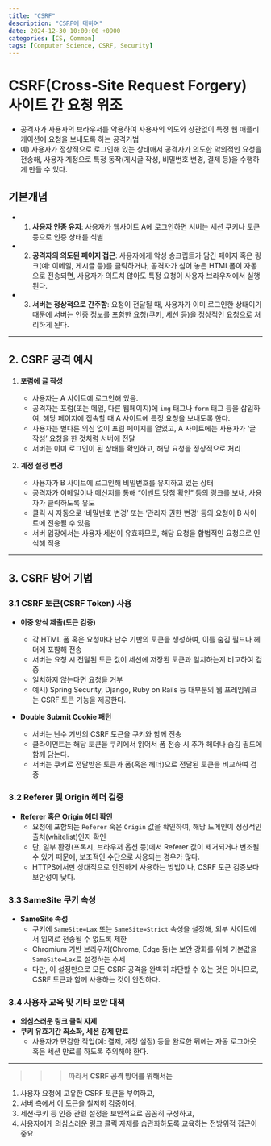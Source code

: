 ```yaml
---
title: "CSRF"
description: "CSRF에 대하여"
date: 2024-12-30 10:00:00 +0900
categories: [CS, Common]
tags: [Computer Science, CSRF, Security]
---
```


# CSRF(Cross-Site Request Forgery) 사이트 간 요청 위조
- 공격자가 사용자의 브라우저를 악용하여 사용자의 의도와 상관없이 특정 웹 애플리케이션에 요청을 보내도록 하는 공격기법
- 예) 사용자가 정상적으로 로그인해 있는 상태애서 공격자가 의도한 악의적인 요청을 전송해, 사용자 계정으로 특정 동작(게시글 작성, 비밀번호 변경, 결제 등)을 수행하게 만들 수 있다.

## 기본개념
- 1. **사용자 인증 유지**: 사용자가 웹사이트 A에 로그인하면 서버는 세션 쿠키나 토큰 등으로 인증 상태를 식별
- 2. **공격자의 의도된 페이지 접근**: 사용자에게 악성 승크립트가 담긴 페이지 혹은 링크(예: 이메일, 게시글 등)를 클릭하거나, 공격자가 심어 놓은 HTML폼이 자동으로 전송되면, 사용자가 의도치 않아도 특정 요청이 사용자 브라우저에서 실행 된다.
- 3. **서버는 정상적으로 간주함**: 요청이 전달될 때, 사용자가 이미 로그인한 상태이기 때문에 서버는 인증 정보를 포함한 요청(쿠키, 세션 등)을 정상적인 요청으로 처리하게 된다.

---

## 2. CSRF 공격 예시

1. **포럼에 글 작성**  
   - 사용자는 A 사이트에 로그인해 있음.  
   - 공격자는 포럼(또는 메일, 다른 웹페이지)에 `img` 태그나 `form` 태그 등을 삽입하여, 해당 페이지에 접속할 때 A 사이트에 특정 요청을 보내도록 한다.
   - 사용자는 별다른 의심 없이 포럼 페이지를 열었고, A 사이트에는 사용자가 ‘글 작성’ 요청을 한 것처럼 서버에 전달 
   - 서버는 이미 로그인이 된 상태를 확인하고, 해당 요청을 정상적으로 처리

2. **계정 설정 변경**  
   - 사용자가 B 사이트에 로그인해 비밀번호를 유지하고 있는 상태
   - 공격자가 이메일이나 메신저를 통해 “이벤트 당첨 확인” 등의 링크를 보내, 사용자가 클릭하도록 유도
   - 클릭 시 자동으로 ‘비밀번호 변경’ 또는 ‘관리자 권한 변경’ 등의 요청이 B 사이트에 전송될 수 있음
   - 서버 입장에서는 사용자 세션이 유효하므로, 해당 요청을 합법적인 요청으로 인식해 적용

---

## 3. CSRF 방어 기법

### 3.1 CSRF 토큰(CSRF Token) 사용
- **이중 양식 제출(토큰 검증)**  
  - 각 HTML 폼 혹은 요청마다 난수 기반의 토큰을 생성하여, 이를 숨김 필드나 헤더에 포함해 전송
  - 서버는 요청 시 전달된 토큰 값이 세션에 저장된 토큰과 일치하는지 비교하여 검증
  - 일치하지 않는다면 요청을 거부
  - 예시) Spring Security, Django, Ruby on Rails 등 대부분의 웹 프레임워크는 CSRF 토큰 기능을 제공한다.

- **Double Submit Cookie 패턴**  
  - 서버는 난수 기반의 CSRF 토큰을 쿠키와 함께 전송
  - 클라이언트는 해당 토큰을 쿠키에서 읽어서 폼 전송 시 추가 헤더나 숨김 필드에 함께 담는다. 
  - 서버는 쿠키로 전달받은 토큰과 폼(혹은 헤더)으로 전달된 토큰을 비교하여 검증

### 3.2 Referer 및 Origin 헤더 검증
- **Referer 혹은 Origin 헤더 확인**  
  - 요청에 포함되는 `Referer` 혹은 `Origin` 값을 확인하여, 해당 도메인이 정상적인 출처(whitelist)인지 확인
   - 단, 일부 환경(프록시, 브라우저 옵션 등)에서 Referer 값이 제거되거나 변조될 수 있기 때문에, 보조적인 수단으로 사용되는 경우가 많다.
  - HTTPS에서만 상대적으로 안전하게 사용하는 방법이나, CSRF 토큰 검증보다 보안성이 낮다.

### 3.3 SameSite 쿠키 속성
- **SameSite 속성**  
  - 쿠키에 `SameSite=Lax` 또는 `SameSite=Strict` 속성을 설정해, 외부 사이트에서 임의로 전송될 수 없도록 제한
  - Chromium 기반 브라우저(Chrome, Edge 등)는 보안 강화를 위해 기본값을 `SameSite=Lax`로 설정하는 추세
   - 다만, 이 설정만으로 모든 CSRF 공격을 완벽히 차단할 수 있는 것은 아니므로, CSRF 토큰과 함께 사용하는 것이 안전하다.

### 3.4 사용자 교육 및 기타 보안 대책
- **의심스러운 링크 클릭 자제**  
- **쿠키 유효기간 최소화, 세션 강제 만료**  
  - 사용자가 민감한 작업(예: 결제, 계정 설정) 등을 완료한 뒤에는 자동 로그아웃 혹은 세션 만료를 하도록 주의해야 한다. 

---

>>> 따라서 **CSRF 공격 방어를 위해서는** 
1) 사용자 요청에 고유한 CSRF 토큰을 부여하고,  
2) 서버 측에서 이 토큰을 철저히 검증하며,  
3) 세션·쿠키 등 인증 관련 설정을 보안적으로 꼼꼼히 구성하고,  
4) 사용자에게 의심스러운 링크 클릭 자제를 습관화하도록 교육하는 전방위적 접근이 중요
